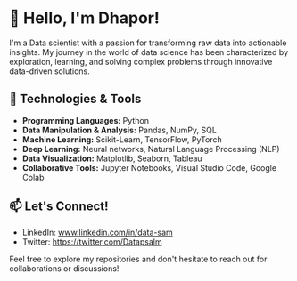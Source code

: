 # 👋 Hello, I'm Dhapor!

I'm a Data scientist with a passion for transforming raw data into actionable insights. My journey in the world of data science has been characterized by exploration, learning, and solving complex problems through innovative data-driven solutions.

## 🔧 Technologies & Tools

- **Programming Languages:** Python
- **Data Manipulation & Analysis:** Pandas, NumPy, SQL
- **Machine Learning:** Scikit-Learn, TensorFlow, PyTorch
- **Deep Learning:** Neural networks, Natural Language Processing (NLP)
- **Data Visualization:** Matplotlib, Seaborn, Tableau
- **Collaborative Tools:** Jupyter Notebooks, Visual Studio Code, Google Colab

## 📫 Let's Connect!

- LinkedIn: www.linkedin.com/in/data-sam
- Twitter: https://twitter.com/Datapsalm

Feel free to explore my repositories and don't hesitate to reach out for collaborations or discussions!

